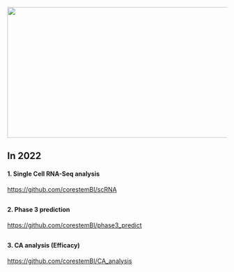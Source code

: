 <p align="center"><img src="https://user-images.githubusercontent.com/98365385/150895297-bbebef5e-b3e9-435e-a6cf-ff7a7bae0d32.jpg"  width="600" height="300"></p>

## In 2022
#### 1. Single Cell RNA-Seq analysis
https://github.com/corestemBI/scRNA
##

#### 2. Phase 3 prediction
https://github.com/corestemBI/phase3_predict
##

#### 3. CA analysis (Efficacy)
https://github.com/corestemBI/CA_analysis
##
